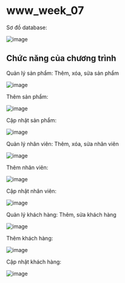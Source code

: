 # www_week_07
Sơ đồ database:

![image](https://github.com/NguyenQuocKhoi/www_week_07/assets/98084575/53d21243-51a6-455a-8a59-00801aa275ce)

## Chức năng của chương trình 
Quản lý sản phẩm: Thêm, xóa, sửa sản phẩm
  
![image](https://github.com/NguyenQuocKhoi/www_week_07/assets/98084575/85c6e6c1-ad28-4f00-8bcc-bf882c04778d)

Thêm sản phẩm:

![image](https://github.com/NguyenQuocKhoi/www_week_07/assets/98084575/a5384628-a124-4789-a8eb-f6626a5d46d8)

Cập nhật sản phẩm:

![image](https://github.com/NguyenQuocKhoi/www_week_07/assets/98084575/3b3a3a43-9c3d-4409-893d-0efd1f268ef9)

Quản lý nhân viên: Thêm, xóa, sửa nhân viên

![image](https://github.com/NguyenQuocKhoi/www_week_07/assets/98084575/b77ac356-6278-4340-962a-ecd1ec85546f)

Thêm nhân viên:

![image](https://github.com/NguyenQuocKhoi/www_week_07/assets/98084575/3d66ce7d-f9a3-485e-9dfa-1b64bfdc3860)

Cập nhật nhân viên:

![image](https://github.com/NguyenQuocKhoi/www_week_07/assets/98084575/c338b04a-0214-4b07-b4c2-f92a25e8ad00)

Quản lý khách hàng: Thêm, sửa khách hàng

![image](https://github.com/NguyenQuocKhoi/www_week_07/assets/98084575/4071281e-d587-4f6b-b0c5-609ea4603c4b)

Thêm khách hàng:

![image](https://github.com/NguyenQuocKhoi/www_week_07/assets/98084575/6bdc0e27-bd1c-4f4e-b8c3-ef8f8bfb0b3f)

Cập nhật khách hàng:

![image](https://github.com/NguyenQuocKhoi/www_week_07/assets/98084575/f53082e0-a73b-41b8-a83e-15ca49b84040)

